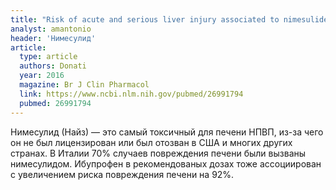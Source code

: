 ```yaml
---
title: "Risk of acute and serious liver injury associated to nimesulide and other NSAIDs: data from drug-induced liver injury case-control study in Italy"
analyst: amantonio
header: 'Нимесулид'
article:
  type: article
  authors: Donati
  year: 2016
  magazine: Br J Clin Pharmacol
  link: https://www.ncbi.nlm.nih.gov/pubmed/26991794
  pubmed: 26991794
---
```


Нимесулид (Найз) — это самый токсичный для печени НПВП, из-за чего он не был лицензирован или был отозван в США и многих других странах. В Италии 70% случаев повреждения печени были вызваны нимесулидом. Ибупрофен в рекомендованых дозах тоже ассоциирован с увеличением риска повреждения печени на 92%.
